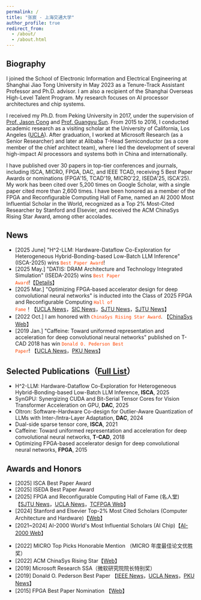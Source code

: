 ```yaml
---
permalink: /
title: "张宸 - 上海交通大学"
author_profile: true
redirect_from: 
  - /about/
  - /about.html
---
```


<!-- 
## 个人简介
我于2023年5月加入上海交通大学电子信息与电气工程学院，任长聘教轨助理教授，博士生导师，上海市海外高层次人才计划。主要研究方向是AI处理器架构和芯片系统。此前，于2017年从北京大学博士毕业，导师[丛京生教授](https://vast.cs.ucla.edu/people/faculty/jason-cong)和[孙广宇教授](https://ic.pku.edu.cn/szdw/zzjs/sjzdhyjsxtx1/sgy/index.htm)。期间于2015-2016前往美国加州大学洛杉矶分校([UCLA]((https://vast.cs.ucla.edu/people/alumni/chen-zhang)))学术访问。毕业后（2017-2023），任职微软研究院（Senior Researcher）和阿里巴巴平头哥半导体（主架构师团队成员），主导了多个国内外重要AI处理器与系统的研发工作。在 ISCA、MICRO、FPGA、DAC、T-CAD等国际会议和期刊发表论文30余篇，最佳论文或提名5次（FPGA'15, TCAD'19, MICRO'22, ISEDA'25, ISCA'25），谷歌施引5200余次，单篇最高引2600余次。个人入选 FPGA and Reconfigurable Computing Hall of Fame (名人堂)，AI-2000世界最有影响力学者，Stanford and Elsevier 前 2% 高被引学者，ACM ChinaSys 新星奖等。
-->

## Biography
I joined the School of Electronic Information and Electrical Engineering at Shanghai Jiao Tong University in May 2023 as a Tenure-Track Assistant Professor and Ph.D. advisor. I am also a recipient of the Shanghai Overseas High-Level Talent Program. My research focuses on AI processor architectures and chip systems.

I received my Ph.D. from Peking University in 2017, under the supervision of [Prof. Jason Cong](https://vast.cs.ucla.edu/people/faculty/jason-cong) and [Prof. Guangyu Sun](https://ic.pku.edu.cn/szdw/zzjs/sjzdhyjsxtx1/sgy/index.htm). From 2015 to 2016, I conducted academic research as a visiting scholar at the University of California, Los Angeles ([UCLA](https://vast.cs.ucla.edu/people/alumni/chen-zhang)). After graduation, I worked at Microsoft Research (as a Senior Researcher) and later at Alibaba T-Head Semiconductor (as a core member of the chief architect team), where I led the development of several high-impact AI processors and systems both in China and internationally.

I have published over 30 papers in top-tier conferences and journals, including ISCA, MICRO, FPGA, DAC, and IEEE TCAD, receiving 5 Best Paper Awards or nominations (FPGA'15, TCAD'19, MICRO'22, ISEDA'25, ISCA'25). My work has been cited over 5,200 times on Google Scholar, with a single paper cited more than 2,600 times. I have been honored as a member of the FPGA and Reconfigurable Computing Hall of Fame, named an AI 2000 Most Influential Scholar in the World, recognized as a Top 2% Most-Cited Researcher by Stanford and Elsevier, and received the ACM ChinaSys Rising Star Award, among other accolades.


## News
- [2025 June] "H^2-LLM: Hardware-Dataflow Co-Exploration for Heterogeneous Hybrid-Bonding-based Low-Batch LLM Inference" (ISCA-2025) wins <code style="color : orangered">Best Paper Award</code>!
- [2025 May.] "DATIS: DRAM Architecture and Technology Integrated Simulation" (ISEDA-2025) wins <code style="color : orangered">Best Paper Award</code>!【[Details](https://mp.weixin.qq.com/s/hbeWcrVhF9V7ioWSrNAvWQ)】
- [2025 Mar.] "Optimizing FPGA-based accelerator design for deep convolutional neural networks" is inducted into the Class of 2025 FPGA and Reconfigurable Computing <code style="color : orangered">Hall of Fame</code>！【[UCLA News](https://www.cs.ucla.edu/professor-jason-cong-and-co-authors-inducted-into-the-class-of-2025-fpga-and-reconfigurable-computing-hall-of-fame/)，[SIC News](https://mp.weixin.qq.com/s/ZKNA4BI9bxbInRNhaJVlLg)，[SJTU News](https://mp.weixin.qq.com/s/vpba44-PizkJ_xq2F9I0Uw)，[SJTU News](https://news.sjtu.edu.cn/jdyw/20250305/207749.html)】
- [2022 Oct.] I am honored with <code style="color : orangered">ChinaSys Rising Star Award</code>. 【[ChinaSys Web](https://chinasys.org/doku.php?id=awards)】
- [2019 Jan.] "Caffeine: Toward uniformed representation and acceleration for deep convolutional neural networks" published on T-CAD 2018 has win <code style="color : orangered">Donald O. Pederson Best Paper</code>! 【[UCLA News](https://www.cs.ucla.edu/2019-donald-o-pederson-best-paper-award/)，[PKU News](https://cs.pku.edu.cn/info/1263/2440.htm)】

## Selected Publications（[Full List](https://chenzhangsjtu.github.io/publications/)）
- H^2-LLM: Hardware-Dataflow Co-Exploration for Heterogeneous Hybrid-Bonding-based Low-Batch LLM Inference, **ISCA**, 2025
- SynGPU: Synergizing CUDA and Bit-Serial Tensor Cores for Vision Transformer Acceleration on GPU, **DAC**, 2025
- Oltron: Software-Hardware Co-design for Outlier-Aware Quantization of LLMs with Inter-/Intra-Layer Adaptation, **DAC**, 2024
- Dual-side sparse tensor core, **ISCA**, 2021
- Caffeine: Toward uniformed representation and acceleration for deep convolutional neural networks, **T-CAD**, 2018
- Optimizing FPGA-based accelerator design for deep convolutional neural networks, **FPGA**, 2015


## Awards and Honors
- [2025] ISCA Best Paper Award
- [2025] ISEDA Best Paper Award
- [2025] FPGA and Reconfigurable Computing Hall of Fame (名人堂)【[SJTU News](https://mp.weixin.qq.com/s/ZKNA4BI9bxbInRNhaJVlLg)，[UCLA News](https://www.cs.ucla.edu/professor-jason-cong-and-co-authors-inducted-into-the-class-of-2025-fpga-and-reconfigurable-computing-hall-of-fame/)，[TCFPGA Web](https://tcfpga.org/books/hall-of-fame/page/hall-of-fame-inductees)】<!-- Since 2017, the award has been selected by a vote of the TCFPGA committee, and this is the first time it has been awarded to a scholar from the Asia-Pacific region. -->
- [2024] Stanford and Elsevier Top-2% Most Cited Scholars (Computer Architecture and Hardware)【[Web](https://topresearcherslist.com/Home/Profile/899190)】
- [2021~2024] AI-2000 World's Most Influential Scholars (AI Chip)【[AI-2000 Web](https://www.aminer.cn/ai2000/ct)】
<!-- - [2024] FPGA会议历史（自1992年以来）高被引论文（第一名）【[ACM Library](https://dl.acm.org/conference/fpga)】-->
- [2022] MICRO Top Picks Honorable Mention （MICRO 年度最佳论文优胜奖）
- [2022] ACM ChinaSys Rising Star【[Web](https://chinasys.org/doku.php?id=awards)】
- [2019] Microsoft Research SSA（微软研究院院长特别奖）
- [2019] Donald O. Pederson Best Paper 【[IEEE News](https://ieee-ceda.org/awards/donald-o-pederson-award#recipients)，[UCLA News](https://www.cs.ucla.edu/2019-donald-o-pederson-best-paper-award/)，[PKU News](https://cs.pku.edu.cn/info/1263/2440.htm)】<!-- Since 1999, the recipients have been selected through voting by the IEEE CEDA committee. This marks the first time that a Chinese scholars has received the award. -->
- [2015] FPGA Best Paper Nomination 【[Web](https://www.isfpga.org/past/fpga2015/index.html)】
